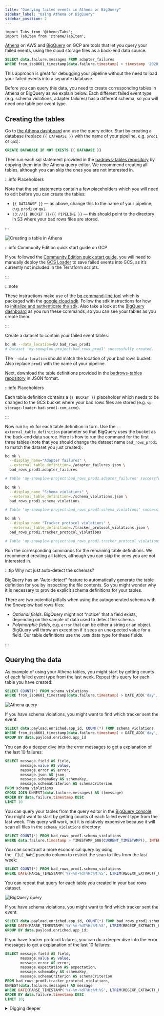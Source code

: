 ```yaml
---
title: "Querying failed events in Athena or BigQuery"
sidebar_label: "Using Athena or BigQuery"
sidebar_position: 2
---
```


```mdx-code-block
import Tabs from '@theme/Tabs';
import TabItem from '@theme/TabItem';
```

[Athena](https://aws.amazon.com/athena/) on AWS and [BigQuery](https://cloud.google.com/bigquery) on GCP are tools that let you query your failed events, using the cloud storage files as a back-end data source.

```sql
SELECT data.failure.messages FROM adapter_failures
WHERE from_iso8601_timestamp(data.failure.timestamp) > timestamp '2020-04-01'
```

This approach is great for debugging your pipeline without the need to load your failed events into a separate database.

Before you can query this data, you need to create corresponding tables in Athena or BigQuery as we explain below. Each different failed event type (e.g. schema violations, adapter failures) has a different schema, so you will need one table per event type.

## Creating the tables

<Tabs groupId="warehouse" queryString>
  <TabItem value="athena" label="Athena" default>

Go to [the Athena dashboard](https://eu-central-1.console.aws.amazon.com/athena/home) and use the query editor. Start by creating a database (replace `{{ DATABASE }}` with the name of your pipeline, e.g. `prod1` or `qa1`):

```sql
CREATE DATABASE IF NOT EXISTS {{ DATABASE }}
```

Then run each sql statement provided in the [badrows-tables repository](https://github.com/snowplow-incubator/snowplow-badrows-tables/tree/master/athena) by copying them into the Athena query editor. We recommend creating all tables, although you can skip the ones you are not interested in.

:::info Placeholders

Note that the sql statements contain a few placeholders which you will need to edit before you can create the tables:

* `{{ DATABASE }}` — as above, change this to the name of your pipeline, e.g. `prod1` or `qa1`.
* `s3://{{ BUCKET }}/{{ PIPELINE }}` — this should point to the directory in S3 where your bad rows files are stored.

:::

![Creating a table in Athena](images/athena-create-table.png)

  </TabItem>
  <TabItem value="bigquery" label="BigQuery">

:::info Community Edition quick start guide on GCP

If you followed the [Community Edition quick start guide](/docs/getting-started-on-community-edition/quick-start/index.md), you will need to manually deploy the [GCS Loader](/docs/pipeline-components-and-applications/loaders-storage-targets/google-cloud-storage-loader/index.md) to save failed events into GCS, as it’s currently not included in the Terraform scripts.

:::

:::note

These instructions make use of the [bq command-line tool](https://cloud.google.com/bigquery/docs/bq-command-line-tool) which is packaged with the [google cloud sdk](https://cloud.google.com/sdk/docs). Follow the sdk instructions for how to [initialize and authenticate the sdk](https://cloud.google.com/sdk/docs/initializing). Also take a look at the [BigQuery dashboard](https://console.cloud.google.com/bigquery) as you run these commands, so you can see your tables as you create them.

:::

Create a dataset to contain your failed event tables:

```bash
bq mk --data_location=EU bad_rows_prod1
# Dataset 'my-snowplow-project:bad_rows_prod1' successfully created.
```

The `--data-location` should match the location of your bad rows bucket. Also replace `prod1` with the name of your pipeline.

Next, download the table definitions provided in the [badrows-tables repository](https://github.com/snowplow-incubator/snowplow-badrows-tables/tree/master/bigquery) in JSON format.

:::info Placeholders

Each table definition contains a `{{ BUCKET }}` placeholder which needs to be changed to the GCS bucket where your bad rows files are stored (e.g. `sp-storage-loader-bad-prod1-com_acme`).

:::

Now run `bq mk` for each table definition in turn. Use the `--external_table_definition` parameter so that BigQuery uses the bucket as the back-end data source. Here is how to run the command for the first three tables (note that you should change the dataset name `bad_rows_prod1` to match the dataset you just created):

```bash
bq mk \
  --display_name="Adapter failures" \
  --external_table_definition=./adapter_failures.json \
  bad_rows_prod1.adapter_failures

# Table 'my-snowplow-project:bad_rows_prod1.adapter_failures' successfully created.

bq mk \
  --display_name "Schema violations" \
  --external_table_definition=./schema_violations.json \
  bad_rows_prod1.schema_violations

# Table 'my-snowplow-project:bad_rows_prod1.schema_violations' successfully created.

bq mk \
  --display_name "Tracker protocol violations" \
  --external_table_definition=./tracker_protocol_violations.json \
  bad_rows_prod1.tracker_protocol_violations

# Table 'my-snowplow-project:bad_rows_prod1.tracker_protocol_violations' successfully created.
```

Run the corresponding commands for the remaining table definitions. We recommend creating all tables, although you can skip the ones you are not interested in.

:::tip Why not just auto-detect the schemas?

BigQuery has an “Auto-detect” feature to automatically generate the table definition for you by inspecting the file contents. So you might wonder why it is necessary to provide explicit schema definitions for your tables.

There are two potential pitfalls when using the autogenerated schema with the Snowplow bad rows files:

- _Optional fields_. BigQuery might not “notice” that a field exists, depending on the sample of data used to detect the schema.
- _Polymorphic fields_, e.g. `error` that can be either a string or an object. BigQuery will throw an exception if it sees an unexpected value for a field. Our table definitions use the `JSON` data type for these fields.

:::

  </TabItem>
</Tabs>

## Querying the data

<Tabs groupId="warehouse" queryString>
  <TabItem value="athena" label="Athena" default>

As example of using your Athena tables, you might start by getting counts of each failed event type from the last week. Repeat this query for each table you have created:

```sql
SELECT COUNT(*) FROM schema_violations
WHERE from_iso8601_timestamp(data.failure.timestamp) > DATE_ADD('day', -7, now())
```

![Athena query](images/athena-count.png)

If you have schema violations, you might want to find which tracker sent the event:

```sql
SELECT data.payload.enriched.app_id, COUNT(*) FROM schema_violations
WHERE from_iso8601_timestamp(data.failure.timestamp) > DATE_ADD('day', -7, now())
GROUP BY data.payload.enriched.app_id
```

You can do a deeper dive into the error messages to get a explanation of the last 10 failures:

```sql
SELECT message.field AS field,
       message.value AS value,
       message.error AS error,
       message.json AS json,
       message.schemaKey AS schemaKey,
       message.schemaCriterion AS schemaCriterion
FROM schema_violations
CROSS JOIN UNNEST(data.failure.messages) AS t(message)
ORDER BY data.failure.timestamp DESC
LIMIT 10
```

  </TabItem>
  <TabItem value="bigquery" label="BigQuery">

You can query your tables from the query editor in the [BigQuery console](https://console.cloud.google.com/bigquery). You might want to start by getting counts of each failed event type from the last week. This query will work, but it is relatively expensive because it will scan all files in the `schema_violations` directory:

```sql
SELECT COUNT(*) FROM bad_rows_prod1.schema_violations
WHERE data.failure.timestamp > TIMESTAMP_SUB(CURRENT_TIMESTAMP(), INTERVAL 7 DAY);
```

You can construct a more economical query by using the `_FILE_NAME` pseudo column to restrict the scan to files from the last week:

```sql
SELECT COUNT(*) FROM bad_rows_prod1.schema_violations
WHERE DATE(PARSE_TIMESTAMP('%Y-%m-%dT%H:%M:%S', LTRIM(REGEXP_EXTRACT(_FILE_NAME, 'output-[0-9]+-[0-9]+-[0-9]+T[0-9]+:[0-9]+:[0-9]+'), 'output-'))) >= DATE_SUB(CURRENT_DATE, INTERVAL 7 DAY);
```

You can repeat that query for each table you created in your bad rows dataset.

![BigQuery query](images/bigquery-count.png)

If you have schema violations, you might want to find which tracker sent the event:

```sql
SELECT data.payload.enriched.app_id, COUNT(*) FROM bad_rows_prod1.schema_violations
WHERE DATE(PARSE_TIMESTAMP('%Y-%m-%dT%H:%M:%S', LTRIM(REGEXP_EXTRACT(_FILE_NAME, 'output-[0-9]+-[0-9]+-[0-9]+T[0-9]+:[0-9]+:[0-9]+'), 'output-'))) >= DATE_SUB(CURRENT_DATE, INTERVAL 7 DAY)
GROUP BY data.payload.enriched.app_id;
```

If you have tracker protocol failures, you can do a deeper dive into the error messages to get a explanation of the last 10 failures:

```sql
SELECT message.field AS field,
       message.value AS value,
       message.error AS error,
       message.expectation AS expectation,
       message.schemaKey AS schemaKey,
       message.schemaCriterion AS schemaCriterion
FROM bad_rows_prod1.tracker_protocol_violations,
UNNEST(data.failure.messages) AS message
WHERE DATE(PARSE_TIMESTAMP('%Y-%m-%dT%H:%M:%S', LTRIM(REGEXP_EXTRACT(_FILE_NAME, 'output-[0-9]+-[0-9]+-[0-9]+T[0-9]+:[0-9]+:[0-9]+'), 'output-'))) >= DATE_SUB(CURRENT_DATE, INTERVAL 7 DAY)
ORDER BY data.failure.timestamp DESC
LIMIT 10;
```

<details>
  <summary>Digging deeper</summary>

You might notice that the `error` field in the result of the query above has the `JSON` type.
This is because depending on the variety of the failed event, the `error` might be a simple string or a complex object with additional detail.

For example, the “invalid JSON” message might have this `error`:

```json
"invalid json: expected false got 'foo' (line 1, column 1)"
```

In contrast, in case of a failure to resolve Iglu server, the value in the `error` field would look like this, with “sub-errors” inside:

```json
{
  "error": "ResolutionError",
  "lookupHistory": [
    {
      "attempts": 1,
      "errors": [
        {
          "error": "RepoFailure",
          "message": "Unexpected exception fetching: org.http4s.client.UnexpectedStatus: unexpected HTTP status: 404 Not Found"
        }
      ],
      "lastAttempt": "2021-10-16T17:20:52.626Z",
      "repository": "Iglu Central"
    },
    ...
  ]
}
```

You can figure out what to expect from such a field by looking at the JSON schema for the respective type of failed events, in this case the [tracker protocol violations schema](https://github.com/snowplow/iglu-central/blob/master/schemas/com.snowplowanalytics.snowplow.badrows/tracker_protocol_violations/jsonschema/1-0-0). The mapping between the various failed event tables and the corresponding JSON schemas is [here](https://github.com/snowplow-incubator/snowplow-badrows-tables/tree/master/bigquery).

BigQuery has a variety of JSON functions that allow you to extract data from within complex objects. For instance, if you are interested in Iglu repositories that failed to resolve, you can use something like this:

```sql
SELECT DISTINCT(JSON_VALUE(message.error.lookupHistory[0].repository))
FROM ...
WHERE ...
AND message.error.lookupHistory IS NOT NULL
```

It’s also possible, although unwieldy, to reduce all `error`s to a single string:

```sql
-- Unnest individual messages for each failed event
WITH unnested_messages AS (
  SELECT message, CASE
    -- resolution errors
    WHEN message.error.lookupHistory IS NOT NULL THEN JSON_QUERY_ARRAY(message.error.lookupHistory[0].errors)
    -- event validation errors
    WHEN message.error.dataReports IS NOT NULL THEN JSON_QUERY_ARRAY(message.error.dataReports)
    -- schema validation errors
    WHEN message.error.schemaIssues IS NOT NULL THEN JSON_QUERY_ARRAY(message.error.schemaIssues)
    -- other errors
    ELSE [TO_JSON(STRUCT(message.error as message))]
  END AS errors
FROM bad_rows_prod1.tracker_protocol_violations,
UNNEST(data.failure.messages) AS message
WHERE ...)

SELECT JSON_VALUE(error.message) AS error
FROM unnested_messages,
UNNEST(errors) AS error
```

In the future, we plan to simplify the schemas of failed events so that they are more uniform and straightforward to query.

</details>

  </TabItem>
</Tabs>
